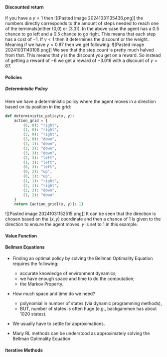 #### Discounted return
If you have a $\gamma=1$ then 
![[Pasted image 20241031135436.png]]
the numbers directly corresponds to the amount of steps needed to reach one of the terminals(either  (0,0) or (3,3)). In the above case the agent has a $0.5$ chance to go left and a $0.5$ chance to go right. This means that each step has a cost of $-1$. If $\gamma<1$ then it determines the discount or the weight. Meaning if we have $\gamma=0.87$ then we get following:
![[Pasted image 20241031140108.png]]
We see that the step count is pretty much halved from that.
This means that $\gamma$ is the discount you get on a reward. So instead of getting a reward of $-6$ we get a reward of $-3.016$ with a discount of $\gamma=87$.


#### Policies

##### Deterministic Policy
Here we have a deterministic policy where the agent moves in a direction based on its position in the grid:
```python
def deterministic_policy(x, y):
    action_grid = {
        (0, 0): "right",
        (1, 0): "right",
        (2, 0): "right",
        (3, 0): "down",
        (3, 1): "down",
        (3, 2): "down",
        (3, 3): "down",
        (2, 3): "left",
        (1, 3): "left",
        (0, 3): "left",
        (0, 2): "up",
        (0, 1): "up",
        (1, 1): "right",
        (2, 1): "right",
        (2, 2): "down",
        (1, 2): "down"
    }
    return {action_grid[(x, y)]: 1}
```
![[Pasted image 20241031152515.png]]
It can be seen that the direction is chosen based on the $(x,y)$ coordinate and then a chance of $1$ is given to the direction to ensure the agent moves. $\gamma$ is set to $1$ in this example.

#### Value Function


#### Bellman Equations
* Finding an optimal policy by solving the Bellman Optimality Equation requires the following:
	* accurate knowledge of environment dynamics;
	* we have enough space and time to do the computation;
	* the Markov Property.

* How much space and time do we need?
	* polynomial in number of states (via dynamic programming methods),
	* BUT, number of states is often huge (e.g., backgammon has about 1020 states).

* We usually have to settle for approximations.

* Many RL methods can be understood as approximately solving the Bellman Optimality Equation.️

#### Iterative Methods
